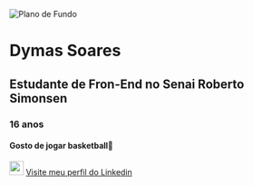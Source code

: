 ![Plano de Fundo](https://th.bing.com/th/id/OIP.tjQcMMoPRdjBc6VBGPzcPQHaCH?w=1917&h=547&rs=1&pid=ImgDetMain)
<h1>Dymas Soares</h1>
<h2>Estudante de Fron-End no Senai Roberto Simonsen</h2>
<h3>16 anos</h3>
<h4>Gosto de jogar basketball🏀</h4>
<img src="https://th.bing.com/th/id/OIP.Cn9SAHCmTy8MEaixr8bqpAHaHa?rs=1&pid=ImgDetMain" wight="25" height="25"</img> <a href="https://www.linkedin.com/in/dymas-pietro-santos-soares-b96651292">Visite meu perfil do Linkedin</a>




